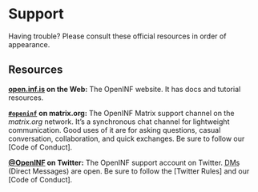 <!-- https://help.github.com/en/github/building-a-strong-community/adding-support-resources-to-your-project -->

# Support

Having trouble? Please consult these official resources in order of appearance.

## Resources

**[open.inf.is][docs-site] on the Web:** The OpenINF website. It has docs and
tutorial resources.

**[`#openinf`][matrix-channel] on matrix.org:** The OpenINF Matrix support channel
on the _matrix.org_ network. It’s a synchronous chat channel for lightweight
communication. Good uses of it are for asking questions, casual conversation,
collaboration, and quick exchanges. Be sure to follow our [Code of Conduct].

**[@OpenINF][twitter-account] on Twitter:** The OpenINF support account on
Twitter. <abbr title="Direct Messages">DMs</abbr> (Direct Messages) are open.
Be sure to follow the [Twitter Rules] and our [Code of Conduct].

[docs-site]: https://open.inf.is/docs
[matrix-channel]: https://matrix.to/#/#openinf:matrix.org
[twitter-account]: https://twitter.com/OpenINF
